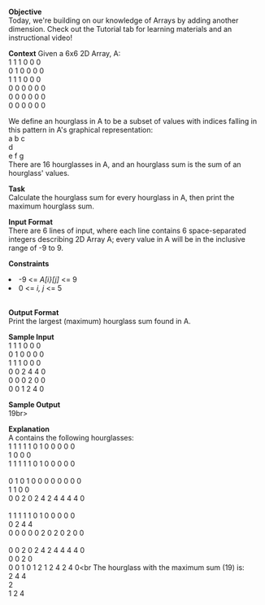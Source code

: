 <b>Objective</b><br>
Today, we're building on our knowledge of Arrays by adding another dimension. Check out the Tutorial tab for learning materials and an instructional video!

<b>Context</b>
Given a 6x6 2D Array, A:<br>
1 1 1 0 0 0<br>
0 1 0 0 0 0<br>
1 1 1 0 0 0<br>
0 0 0 0 0 0<br>
0 0 0 0 0 0<br>
0 0 0 0 0 0<br>

We define an hourglass in A to be a subset of values with indices falling in this pattern in A's graphical representation:<br>
a b c<br>
  d<br>
e f g<br>
There are 16 hourglasses in A, and an hourglass sum is the sum of an hourglass' values.


<b>Task</b><br>
Calculate the hourglass sum for every hourglass in A, then print the maximum hourglass sum.

<b>Input Format</b><br>
There are 6 lines of input, where each line contains 6 space-separated integers describing 2D Array A; every value in A will be in the inclusive range of -9 to 9.

<b>Constraints</b><br>
<li>-9 <= <i>A[i}[j]</i> <= 9</li>
<li>0 <= <i>i, j</i> <= 5</li><br>

<b>Output Format</b><br>
Print the largest (maximum) hourglass sum found in A.<br>

<b>Sample Input</b><br>
1 1 1 0 0 0<br>
0 1 0 0 0 0<br>
1 1 1 0 0 0<br>
0 0 2 4 4 0<br>
0 0 0 2 0 0<br>
0 0 1 2 4 0<br>

<b>Sample Output</b><br>
19br>



<b>Explanation</b><br>
A contains the following hourglasses:<br>
1 1 1   1 1 0   1 0 0   0 0 0<br>
  1       0       0       0<br>
1 1 1   1 1 0   1 0 0   0 0 0<br>
<br>
0 1 0   1 0 0   0 0 0   0 0 0<br>
  1       1       0       0<br>
0 0 2   0 2 4   2 4 4   4 4 0<br>
<br>
1 1 1   1 1 0   1 0 0   0 0 0<br>
  0       2       4       4<br>
0 0 0   0 0 2   0 2 0   2 0 0<br>
<br>
0 0 2   0 2 4   2 4 4   4 4 0<br>
  0       0       2       0<br>
0 0 1   0 1 2   1 2 4   2 4 0<br
The hourglass with the maximum sum (19) is:<br>
2 4 4<br>
  2<br>
1 2 4<br>
